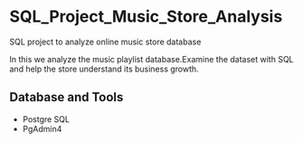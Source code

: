 # SQL_Project_Music_Store_Analysis
SQL project to analyze online music store database

In this we analyze the music playlist database.Examine the dataset with SQL and help the store understand its business growth.



## Database and Tools
* Postgre SQL
* PgAdmin4

